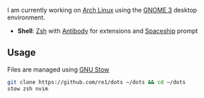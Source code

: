 I am currently working on [Arch Linux](http://archlinux.org/) using the [GNOME 3](https://www.gnome.org/) desktop environment.

- **Shell**: [Zsh](https://www.zsh.org/) with [Antibody](https://getantibody.github.io/) for extensions and [Spaceship](https://github.com/denysdovhan/spaceship-prompt) prompt

## Usage

Files are managed using [GNU Stow](https://www.gnu.org/software/stow/)

```sh
git clone https://github.com/re1/dots ~/dots && cd ~/dots
stow zsh nvim
```
